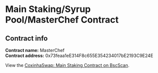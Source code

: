 # Main Staking/Syrup Pool/MasterChef Contract

## Contract info

**Contract name:** MasterChef\
**Contract address:** 0x73feaa1eE314F8c655E354234017bE2193C9E24E

View the [CoxinhaSwap: Main Staking Contract on BscScan](https://bscscan.com/address/0x73feaa1ee314f8c655e354234017be2193c9e24e).
